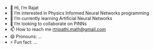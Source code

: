 - 👋 Hi, I’m Rajat
- 👀 I’m interested in Physics Informed Neural Networks programming 
- 🌱 I’m currently learning Artificial Neural Networks
- 💞️ I’m looking to collaborate on PINNs
- 📫 How to reach me rtripathi.math@gmail.com
- 😄 Pronouns: ...
- ⚡ Fun fact: ...

<!---
rtripathi17/rtripathi17 is a ✨ special ✨ repository because its `README.md` (this file) appears on your GitHub profile.
You can click the Preview link to take a look at your changes.
--->
